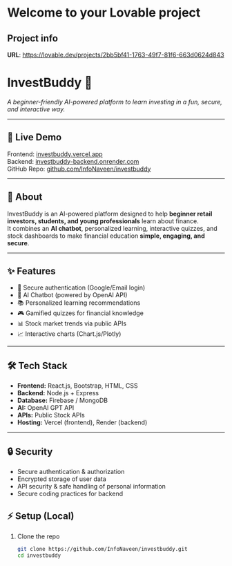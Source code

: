 # Welcome to your Lovable project

## Project info

**URL**: https://lovable.dev/projects/2bb5bf41-1763-49f7-81f6-663d0624d843

# InvestBuddy 💸
*A beginner-friendly AI-powered platform to learn investing in a fun, secure, and interactive way.*

---

## 🚀 Live Demo
Frontend: [investbuddy.vercel.app](https://investbuddy.vercel.app)  
Backend: [investbuddy-backend.onrender.com](https://investbuddy-backend.onrender.com)  
GitHub Repo: [github.com/InfoNaveen/investbuddy]([https://github.com/InfoNaveen/investbuddy](https://github.com/InfoNaveen/learn-invest-guide))

---

## 📖 About
InvestBuddy is an AI-powered platform designed to help **beginner retail investors, students, and young professionals** learn about finance.  
It combines an **AI chatbot**, personalized learning, interactive quizzes, and stock dashboards to make financial education **simple, engaging, and secure**.

---

## ✨ Features
- 🔐 Secure authentication (Google/Email login)
- 🤖 AI Chatbot (powered by OpenAI API)
- 📚 Personalized learning recommendations
- 🎮 Gamified quizzes for financial knowledge
- 📊 Stock market trends via public APIs
- 📈 Interactive charts (Chart.js/Plotly)

---

## 🛠 Tech Stack
- **Frontend:** React.js, Bootstrap, HTML, CSS  
- **Backend:** Node.js + Express  
- **Database:** Firebase / MongoDB  
- **AI:** OpenAI GPT API  
- **APIs:** Public Stock APIs  
- **Hosting:** Vercel (frontend), Render (backend)

---

## 🔒 Security
- Secure authentication & authorization
- Encrypted storage of user data
- API security & safe handling of personal information
- Secure coding practices for backend



## ⚡ Setup (Local)
1. Clone the repo  
   ```bash
   git clone https://github.com/InfoNaveen/investbuddy.git
   cd investbuddy
